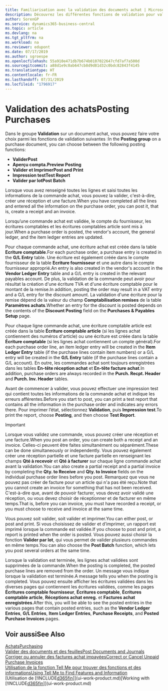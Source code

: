 ```yaml
---
title: Familiarisation avec la validation des documents achat | Microsoft Docs
description: Découvrez les différentes fonctions de validation pour valider les documents achat et comment mettre à jour les documents validés.
author: SorenGP
ms.service: dynamics365-business-central
ms.topic: article
ms.devlang: na
ms.tgt_pltfrm: na
ms.workload: na
ms.reviewer: edupont
ms.date: 07/17/2019
ms.author: sgroespe
ms.openlocfilehash: 55a910e471db7b674b0107022647cfd7af7a500d
ms.sourcegitcommit: a88d1e9c0ab647cb8d9d81d32c0bdc82843f4145
ms.translationtype: HT
ms.contentlocale: fr-FR
ms.lasthandoff: 07/31/2019
ms.locfileid: "1796917"
---
```

# <a name="posting-purchases"></a><span data-ttu-id="827b2-103">Validation des achats</span><span class="sxs-lookup"><span data-stu-id="827b2-103">Posting Purchases</span></span>
<span data-ttu-id="827b2-104">Dans le groupe **Validation** sur un document achat, vous pouvez faire votre choix parmi les fonctions de validation suivantes :</span><span class="sxs-lookup"><span data-stu-id="827b2-104">In the **Posting group** on a purchase document, you can choose between the following posting functions:</span></span>

* <span data-ttu-id="827b2-105">**Valider**</span><span class="sxs-lookup"><span data-stu-id="827b2-105">**Post**</span></span>
* <span data-ttu-id="827b2-106">**Aperçu compta.**</span><span class="sxs-lookup"><span data-stu-id="827b2-106">**Preview Posting**</span></span>
* <span data-ttu-id="827b2-107">**Valider et Imprimer**</span><span class="sxs-lookup"><span data-stu-id="827b2-107">**Post and Print**</span></span>
* <span data-ttu-id="827b2-108">**Impression test**</span><span class="sxs-lookup"><span data-stu-id="827b2-108">**Test Report**</span></span>
* <span data-ttu-id="827b2-109">**Valider par lot**</span><span class="sxs-lookup"><span data-stu-id="827b2-109">**Post Batch**</span></span>

<span data-ttu-id="827b2-110">Lorsque vous avez renseigné toutes les lignes et saisi toutes les informations de la commande achat, vous pouvez la valider, c'est-à-dire, créer une réception et une facture.</span><span class="sxs-lookup"><span data-stu-id="827b2-110">When you have completed all the lines and entered all the information on the purchase order, you can post it, that is, create a receipt and an invoice.</span></span>

<span data-ttu-id="827b2-111">Lorsqu’une commande achat est validée, le compte du fournisseur, les écritures comptables et les écritures comptables article sont mis à jour.</span><span class="sxs-lookup"><span data-stu-id="827b2-111">When a purchase order is posted, the vendor's account, the general ledger, and the item ledger entries are updated.</span></span>

<span data-ttu-id="827b2-112">Pour chaque commande achat, une écriture achat est créée dans la table **Ecriture comptable**.</span><span class="sxs-lookup"><span data-stu-id="827b2-112">For each purchase order, a purchase entry is created in the **G/L Entry** table.</span></span> <span data-ttu-id="827b2-113">Une écriture est également créée dans le compte fournisseur de la table **Ecriture fournisseur** et une autre dans le compte fournisseur approprié.</span><span class="sxs-lookup"><span data-stu-id="827b2-113">An entry is also created in the vendor's account in the **Vendor Ledger Entry** table and a G/L entry is created in the relevant payables account.</span></span> <span data-ttu-id="827b2-114">De plus, la validation de la commande peut avoir pour résultat la création d'une écriture TVA et d'une écriture comptable pour le montant de la remise.</span><span class="sxs-lookup"><span data-stu-id="827b2-114">In addition, posting the order may result in a VAT entry and a G/L entry for the discount amount.</span></span> <span data-ttu-id="827b2-115">La validation d'une écriture pour la remise dépend de la valeur du champ **Comptabilisation remises** de la table **Paramètres achats**.</span><span class="sxs-lookup"><span data-stu-id="827b2-115">Whether an entry for the discount is posted depends on the contents of the **Discount Posting** field on the **Purchases & Payables Setup** page.</span></span>

<span data-ttu-id="827b2-116">Pour chaque ligne commande achat, une écriture comptable article est créée dans la table **Écriture comptable article** (si les lignes achat contiennent des numéros d'article) ou une écriture est créée dans la table **Écriture comptable** (si les lignes achat contiennent un compte général).</span><span class="sxs-lookup"><span data-stu-id="827b2-116">For each purchase order line, an item ledger entry will be created in the **Item Ledger Entry** table (if the purchase lines contain item numbers) or a G/L entry will be created in the **G/L Entry** table (if the purchase lines contain a G/L account).</span></span> <span data-ttu-id="827b2-117">En outre, les commandes achat sont toujours enregistrées dans les tables **En-tête réception achat** et **En-tête facture achat**.</span><span class="sxs-lookup"><span data-stu-id="827b2-117">In addition, purchase orders are always recorded in the **Purch. Recpt. Header** and **Purch. Inv. Header** tables.</span></span>

<span data-ttu-id="827b2-118">Avant de commencer à valider, vous pouvez effectuer une impression test qui contient toutes les informations de la commande achat et indique les erreurs afférentes.</span><span class="sxs-lookup"><span data-stu-id="827b2-118">Before you start to post, you can print a test report that contains all the information in the purchase order and indicates any errors there.</span></span> <span data-ttu-id="827b2-119">Pour imprimer l’état, sélectionnez **Validation**, puis **Impression test**.</span><span class="sxs-lookup"><span data-stu-id="827b2-119">To print the report, choose **Posting**, and then choose **Test Report**.</span></span>

> [!IMPORTANT]  
>   <span data-ttu-id="827b2-120">Lorsque vous validez une commande, vous pouvez créer une réception et une facture.</span><span class="sxs-lookup"><span data-stu-id="827b2-120">When you post an order, you can create both a receipt and an invoice.</span></span> <span data-ttu-id="827b2-121">Celles-ci peuvent être faites simultanément ou séparément.</span><span class="sxs-lookup"><span data-stu-id="827b2-121">These can be done simultaneously or independently.</span></span> <span data-ttu-id="827b2-122">Vous pouvez également créer une réception partielle et une facture partielle en renseignant les champs **Qté à recevoir** et **Qté à facturer** sur chaque ligne commande achat avant la validation.</span><span class="sxs-lookup"><span data-stu-id="827b2-122">You can also create a partial receipt and a partial invoice by completing the **Qty. to Receive** and **Qty. to Invoice** fields on the individual purchase order lines before you post.</span></span> <span data-ttu-id="827b2-123">Remarquez que vous ne pouvez pas créer de facture pour un article qui n'a pas été reçu.</span><span class="sxs-lookup"><span data-stu-id="827b2-123">Note that you cannot create an invoice for something that has not been received.</span></span> <span data-ttu-id="827b2-124">C'est-à-dire que, avant de pouvoir facturer, vous devez avoir validé une réception, ou vous devez choisir de réceptionner et de facturer en même temps.</span><span class="sxs-lookup"><span data-stu-id="827b2-124">That is, before you can invoice, you must have recorded a receipt, or you must choose to receive and invoice at the same time.</span></span>

<span data-ttu-id="827b2-125">Vous pouvez soit valider, soit valider et imprimer.</span><span class="sxs-lookup"><span data-stu-id="827b2-125">You can either post, or post and print.</span></span> <span data-ttu-id="827b2-126">Si vous choisissez de valider et d’imprimer, un rapport est imprimé lorsque la commande est validée.</span><span class="sxs-lookup"><span data-stu-id="827b2-126">If you choose to post and print, a report is printed when the order is posted.</span></span> <span data-ttu-id="827b2-127">Vous pouvez aussi choisir la fonction **Valider par lot**, qui vous permet de valider plusieurs commandes en même temps.</span><span class="sxs-lookup"><span data-stu-id="827b2-127">You can also choose the **Post Batch** function, which lets you post several orders at the same time.</span></span>

<span data-ttu-id="827b2-128">Lorsque la validation est terminée, les lignes achat validées sont supprimées de la commande.</span><span class="sxs-lookup"><span data-stu-id="827b2-128">When the posting is completed, the posted purchase lines are removed from the order.</span></span> <span data-ttu-id="827b2-129">Un message vous indique lorsque la validation est terminée.</span><span class="sxs-lookup"><span data-stu-id="827b2-129">A message tells you when the posting is completed.</span></span> <span data-ttu-id="827b2-130">Vous pouvez ensuite afficher les écritures validées dans les diverses pages qui contiennent les écritures validées, comme les pages **Écritures comptable fournisseur**, **Écritures comptable**, **Écritures comptable article**, **Réceptions achat enreg.** et **Factures achat enregistrées**.</span><span class="sxs-lookup"><span data-stu-id="827b2-130">After this, you will be able to see the posted entries in the various pages that contain posted entries, such as the **Vendor Ledger Entries**, **G/L Entries**, **Item Ledger Entries**, **Purchase Receipts**, and **Posted Purchase Invoices** pages.</span></span>

## <a name="see-also"></a><span data-ttu-id="827b2-131">Voir aussi</span><span class="sxs-lookup"><span data-stu-id="827b2-131">See Also</span></span>

[<span data-ttu-id="827b2-132">Achats</span><span class="sxs-lookup"><span data-stu-id="827b2-132">Purchasing</span></span>](purchasing-manage-purchasing.md)  
[<span data-ttu-id="827b2-133">Valider des documents et des feuilles</span><span class="sxs-lookup"><span data-stu-id="827b2-133">Post Documents and Journals</span></span>](ui-post-documents-journals.md)  
[<span data-ttu-id="827b2-134">Corriger ou annuler des factures achat impayées</span><span class="sxs-lookup"><span data-stu-id="827b2-134">Correct or Cancel Unpaid Purchase Invoices</span></span>](purchasing-how-correct-cancel-unpaid-purchase-invoices.md)  
[<span data-ttu-id="827b2-135">Utilisation de la fonction Tell Me pour trouver des fonctions et des informations</span><span class="sxs-lookup"><span data-stu-id="827b2-135">Using Tell Me to Find Features and Information</span></span>](ui-search.md)  
<span data-ttu-id="827b2-136">[Utilisation de [!INCLUDE[d365fin](includes/d365fin_md.md)]](ui-work-product.md)</span><span class="sxs-lookup"><span data-stu-id="827b2-136">[Working with [!INCLUDE[d365fin](includes/d365fin_md.md)]](ui-work-product.md)</span></span>
